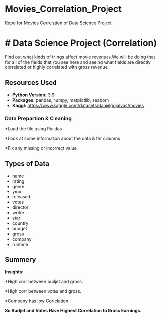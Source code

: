 # Movies_Correlation_Project
Repo for Movies Correlation of Data Science Project 


# # Data Science Project (Correlation) 
Find out what kinds of things affect movie revenues.We will be doing that for all of the fields that you see here and seeing what fields are directly correlated or highly correlated with gross revenue.

## Resources Used 
* **Python Version:** 3.9 
* **Packages:** pandas, numpy, matplotlib, seaborn  
* **Kaggl:** https://www.kaggle.com/datasets/danielgrijalvas/movies


### Data Prepartion & Cleaning

*Load the file using Pandas


*Look at some information about the data & thr columns


*Fix any missing or incorrect value




## Types of Data 
* name
* rating
* genre
* year
* released
* votes
* director
* writer
* star
* country
* budget
* gross
* company
* runtime
 

## Summery 

**Insights:**

*High corr between budjet and gross.


*High corr between votes and gross.


*Company has low Correlation.


**So Budjet and Votes Have Highest Correlation to Gross Earnings.**

